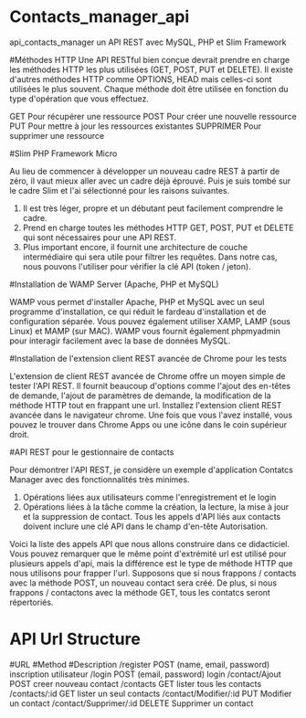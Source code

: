 # Contacts_manager_api
api_contacts_manager
un API REST avec MySQL, PHP et Slim Framework

#Méthodes HTTP
Une API RESTful bien conçue devrait prendre en charge les méthodes HTTP les plus utilisées (GET, POST, PUT et DELETE).
Il existe d'autres méthodes HTTP comme OPTIONS, HEAD mais celles-ci sont utilisées le plus souvent. 
Chaque méthode doit être utilisée en fonction du type d'opération que vous effectuez.

GET Pour récupérer une ressource
POST Pour créer une nouvelle ressource
PUT Pour mettre à jour les ressources existantes
SUPPRIMER Pour supprimer une ressource

#Slim PHP Framework Micro

Au lieu de commencer à développer un nouveau cadre REST à partir de zéro, il vaut mieux aller avec 
un cadre déjà éprouvé. Puis je suis tombé sur le cadre Slim et l'ai sélectionné pour les raisons suivantes.

1. Il est très léger, propre et un débutant peut facilement comprendre le cadre.
2. Prend en charge toutes les méthodes HTTP GET, POST, PUT et DELETE qui sont nécessaires pour une API REST.
3. Plus important encore, il fournit une architecture de couche intermédiaire qui 
sera utile pour filtrer les requêtes. Dans notre cas, nous pouvons l'utiliser pour vérifier la clé API (token / jeton).

#Installation de WAMP Server (Apache, PHP et MySQL)

WAMP vous permet d'installer Apache, PHP et MySQL avec un seul programme d'installation,
 ce qui réduit le fardeau d'installation et de configuration séparée. Vous pouvez également utiliser XAMP, LAMP (sous Linux) et MAMP 
(sur MAC). WAMP vous fournit également phpmyadmin pour interagir facilement avec la base de données MySQL.

#Installation de l'extension client REST avancée de Chrome pour les tests

L'extension de client REST avancée de Chrome offre un moyen simple de tester l'API REST.
 Il fournit beaucoup d'options comme l'ajout des en-têtes de demande, 
 l'ajout de paramètres de demande, la modification de la méthode HTTP tout 
 en frappant une url. Installez l'extension client REST avancée dans le navigateur chrome. Une fois que vous l'avez installé,
 vous pouvez le trouver dans Chrome Apps ou une icône dans le coin supérieur droit.
 
 #API REST pour le gestionnaire de contacts

Pour démontrer l'API REST, je considère un exemple d'application Contatcs Manager avec des fonctionnalités très minimes.
1. Opérations liées aux utilisateurs comme l'enregistrement et le login
2. Opérations liées à la tâche comme la création, la lecture, la mise à jour et la suppression de contact.
 Tous les appels d'API liés aux contacts doivent inclure une clé API dans le champ d'en-tête Autorisation.

Voici la liste des appels API que nous allons construire dans ce didacticiel. 
Vous pouvez remarquer que le même point d'extrémité url est utilisé pour plusieurs appels d'api, 
mais la différence est le type de méthode HTTP que nous utilisons pour frapper l'url.
 Supposons que si nous frappons / contacts avec la méthode POST, un nouveau contact sera créé.
 De plus, si nous frappons / contactons avec la méthode GET, tous les contatcs seront répertoriés.
 
 
 
 # API Url Structure
#URL	                                     #Method		                      #Description
/register	                                 POST	(name, email, password)	    inscription utilisateur 
/login	                                   POST  (email, password)	        login
/contact/Ajout	                           POST	                             creer nouveau contact
/contacts	                                 GET		                           lister tous les contacts
/contacts/:id	                             GET	                             lister un seul  contacts
/contact/Modifier/:id	                     PUT	                             Modifier un contact
/contact/Supprimer/:id	                   DELETE Supprimer 	un contact


